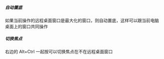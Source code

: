 
##### 自动置底
如果当前操作的远程桌面窗口是最大化的窗口，则自动置底，这样可以跟当前电脑桌面上的窗口共同操作

##### 切换焦点
右边的 Alt+Ctrl 一起按可以切换焦点在不在远程桌面窗口